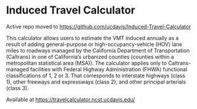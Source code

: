 # Induced Travel Calculator

Active repo moved to https://github.com/ucdavis/Induced-Travel-Calculator

This calculator allows users to estimate the VMT induced annually as a result of adding general-purpose or high-occupancy-vehicle (HOV) lane miles to roadways managed by the California Department of Transportation (Caltrans) in one of California’s urbanized counties (counties within a metropolitan statistical area (MSA)). The calculator applies only to Caltrans-managed facilities with Federal Highway Administration (FHWA) functional classifications of 1, 2 or 3. That corresponds to interstate highways (class 1), other freeways and expressways (class 2), and other principal arterials (class 3).

Available at https://travelcalculator.ncst.ucdavis.edu/
